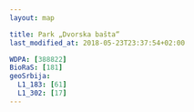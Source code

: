 ```yaml
---
layout: map

title: Park „Dvorska bašta“
last_modified_at: 2018-05-23T23:37:54+02:00

WDPA: [388822]
BioRaS: [181]
geoSrbija:
  L1_183: [61]
  L1_302: [17]
---
```


